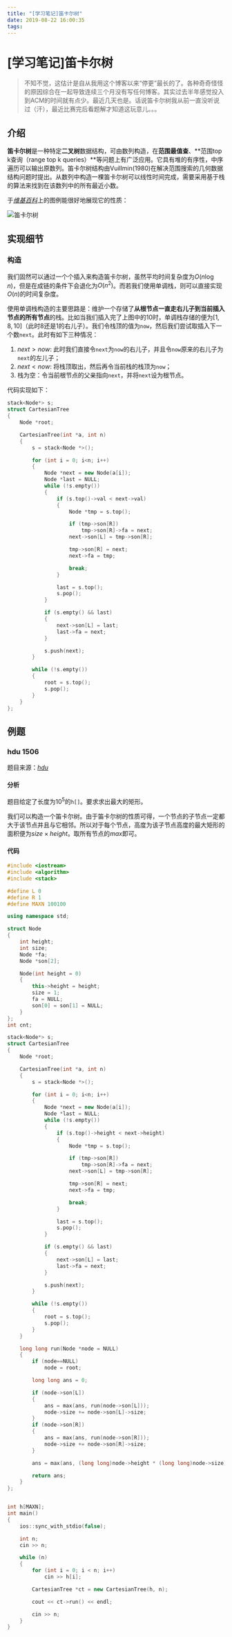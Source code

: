 ```yaml
---
title: "[学习笔记]笛卡尔树"
date: 2019-08-22 16:00:35
tags: 
---
```


# [学习笔记]笛卡尔树

> 不知不觉，这估计是自从我用这个博客以来“停更”最长的了。各种奇奇怪怪的原因综合在一起导致连续三个月没有写任何博客。其实过去半年感觉投入到ACM的时间就有点少。最近几天也是。话说笛卡尔树我从前一直没听说过（汗），最近比赛完后看题解才知道这玩意儿。。。

<!--more-->

## 介绍

**笛卡尔树**是一种特定**二叉树**数据结构，可由数列构造，在**范围最值查**、**范围top k查询（range top k queries）**等问题上有广泛应用。它具有堆的有序性，中序遍历可以输出原数列。笛卡尔树结构由Vuillmin(1980)在解决范围搜索的几何数据结构问题时提出。从数列中构造一棵笛卡尔树可以线性时间完成，需要采用基于栈的算法来找到在该数列中的所有最近小数。

于[_维基百科_](https://zh.wikipedia.org/wiki/%E7%AC%9B%E5%8D%A1%E5%B0%94%E6%A0%91)上的图例能很好地展现它的性质：

![笛卡尔树](/images//In%20Blog/cartesian-tree-1.png)

## 实现细节

### 构造

我们固然可以通过一个个插入来构造笛卡尔树，虽然平均时间复杂度为$O(n \log n)$，但是在成链的条件下会退化为$O(n^2)$。而若我们使用单调栈，则可以直接实现$O(n)$的时间复杂度。

使用单调栈构造的主要思路是：维护一个存储了**从根节点一直走右儿子到当前插入节点的所有节点**的栈。比如当我们插入完了上图中的$10$时，单调栈存储的便为$[1, 8, 10]$（此时$8$还是$1$的右儿子）。我们令栈顶的值为`now`，然后我们尝试取插入下一个数`next`。此时有如下三种情况：

1. $next > now$: 此时我们直接令`next`为`now`的右儿子，并且令`now`原来的右儿子为`next`的左儿子；
2. $next < now$: 将栈顶取出，然后再令当前栈的栈顶为`now`；
3. 栈为空：令当前根节点的父亲指向`next`，并将`next`设为根节点。

代码实现如下：
```C++
stack<Node*> s;
struct CartesianTree
{
    Node *root;

    CartesianTree(int *a, int n)
    {
        s = stack<Node *>();

        for (int i = 0; i<n; i++)
        {
            Node *next = new Node(a[i]);
            Node *last = NULL;
            while (!s.empty())
            {
                if (s.top()->val < next->val)
                {
                    Node *tmp = s.top();

                    if (tmp->son[R])
                        tmp->son[R]->fa = next;
                    next->son[L] = tmp->son[R];

                    tmp->son[R] = next;
                    next->fa = tmp;

                    break;
                }

                last = s.top();
                s.pop();
            }

            if (s.empty() && last)
            {
                next->son[L] = last;
                last->fa = next;
            }

            s.push(next);
        }

        while (!s.empty())
        {
            root = s.top();
            s.pop();
        }
    }
};
```

## 例题

### hdu 1506

题目来源：[_hdu_](http://acm.hdu.edu.cn/showproblem.php?pid=1506)

#### 分析

题目给定了长度为$10^5$的`h[]`。要求求出最大的矩形。

我们可以构造一个笛卡尔树。由于笛卡尔树的性质可得，一个节点的子节点一定都大于该节点并且与它相邻。所以对于每个节点，高度为该子节点高度的最大矩形的面积便为$size \times height$。取所有节点的$max$即可。

#### 代码

```C++
#include <iostream>
#include <algorithm>
#include <stack>

#define L 0
#define R 1
#define MAXN 100100

using namespace std;

struct Node
{
    int height;
    int size;
    Node *fa;
    Node *son[2];

    Node(int height = 0)
    {
        this->height = height;
        size = 1;
        fa = NULL;
        son[0] = son[1] = NULL;
    }
};
int cnt;

stack<Node*> s;
struct CartesianTree
{
    Node *root;

    CartesianTree(int *a, int n)
    {
        s = stack<Node *>();

        for (int i = 0; i<n; i++)
        {
            Node *next = new Node(a[i]);
            Node *last = NULL;
            while (!s.empty())
            {
                if (s.top()->height < next->height)
                {
                    Node *tmp = s.top();

                    if (tmp->son[R])
                        tmp->son[R]->fa = next;
                    next->son[L] = tmp->son[R];

                    tmp->son[R] = next;
                    next->fa = tmp;

                    break;
                }

                last = s.top();
                s.pop();
            }

            if (s.empty() && last)
            {
                next->son[L] = last;
                last->fa = next;
            }

            s.push(next);
        }

        while (!s.empty())
        {
            root = s.top();
            s.pop();
        }
    }

    long long run(Node *node = NULL)
    {  
        if (node==NULL)
            node = root;

        long long ans = 0;

        if (node->son[L])
        {
            ans = max(ans, run(node->son[L]));
            node->size += node->son[L]->size;
        }
        if (node->son[R])
        {
            ans = max(ans, run(node->son[R]));
            node->size += node->son[R]->size;
        }

        ans = max(ans, (long long)node->height * (long long)node->size);

        return ans;
    }
};


int h[MAXN];
int main()
{
    ios::sync_with_stdio(false);

    int n;
    cin >> n;

    while (n)
    {
        for (int i = 0; i < n; i++)
            cin >> h[i];

        CartesianTree *ct = new CartesianTree(h, n);

        cout << ct->run() << endl;

        cin >> n;
    }
}

```
